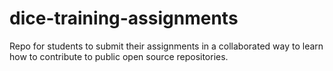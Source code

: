 # dice-training-assignments

Repo for students to submit their assignments in a collaborated way to learn how to contribute to public open source repositories.

